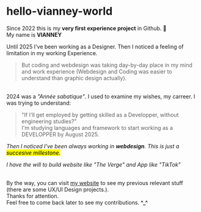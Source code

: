 # hello-vianney-world
Since 2022 this is my **very first experience project** in Github. 🙂
<br> My name is **VIANNEY**

Until 2025 I've been working as a Designer. Then I noticed a feeling of limitation in my working Experience. 
>But coding and webdesign was taking day-by-day place in my mind and work experience 
(Webdesign and Coding was easier to understand than graphic design actually).
>
<br>2024 was a *"Année sabatique"*. I used to examine my wishes, my carreer. I was trying to understand: 
>"If I'll get employed by getting skilled as a Developper, without engineering studies?"<br> I'm studying languages and framework to start working as a DEVELOPPER by August 2025. 
>
*Then I noticed I've been always working in **webdesign**. This is just a <mark>succesive millestone.<mark>*

*I have the will to build website like "The Verge" and App like "TikTok"*

<br>By the way, you can visit [my website](https://kanahvianney.com) to see my previous relevant stuff (there are some UX/UI Design projects.).
<br> Thanks for attention.
<br> Feel free to come back later to see my contributions. **^_^**
  
